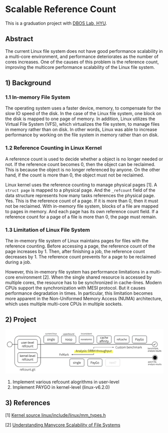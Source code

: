# Scalable Reference Count
This is a graduation project with [DBOS Lab, HYU](http://dbos.hanyang.ac.kr/).

## Abstract
The current Linux file system does not have good performance scalability in a multi-core environment, and performance deteriorates as the number of cores increases. One of the causes of this problem is the reference count, improving the multicore performance scalability of the Linux file system.

## 1) Background
### 1.1 In-memory File System
The operating system uses a faster device, memory, to compensate for the slow IO speed of the disk. In the case of the Linux file system, one block on the disk is mapped to one page of memory. In addition, Linux utilizes the Virtual File System (VFS), which virtualizes the file system, to manage files in memory rather than on disk. In other words, Linux was able to increase performance by working on the file system in memory rather than on disk.

### 1.2 Reference Counting in Linux Kernel
A reference count is used to decide whether a object is no longer needed or not. If the reference count becomes 0, then the object can be reclaimed. This is because the object is no longer referenced by anyone. On the other hand, if the count is more than 0, the object must not be reclaimed.

Linux kernel uses the reference counting to manage physical pages [1]. A `struct page` is mapped to a physical page. And the `_refcount` field of the data structure represents how many tasks references the physical page. Yes. This is the reference count of a page. If it is more than 0, then it must not be reclaimed. With in-memory file system, blocks of a file are mapped to pages in memory. And each page has its own reference count field. If a reference count for a page of a file is more than 0, the page must remain.

### 1.3 Limitation of Linux File System
The in-memory file system of Linux maintains pages for files with the reference counting. Before accessing a page, the reference count of the page increases by 1. Then, after finishing a job, the reference count decreases by 1. The reference count prevents for a page to be reclaimed during a job.

However, this in-memory file system has performance limitations in a multi-core environment [2]. When the single shared resource is accessed by multiple cores, the resource has to be synchronized in cache-lines. Modern CPUs support the synchronization with MESI protocol. But it causes performance degradation in times. In particular, this limitation becomes more apparent in the Non-Uniformed Memory Access (NUMA) architecture, which uses multiple multi-core CPUs in multiple sockets.

## 2) Project
![project-flow](./img/project.png)
1. Implement various refcount alogrithms in user-level
2. Implement PAYGO in kernel-level (linux-v6.2.0)

## 3) References
[1] [Kernel source linux/include/linux/mm_types.h](https://elixir.bootlin.com/linux/v6.2/source/include/linux/mm_types.h#L35)

[2] [Understanding Manycore Scalability of File Systems](https://taesoo.kim/pubs/2016/min:fxmark.pdf)
